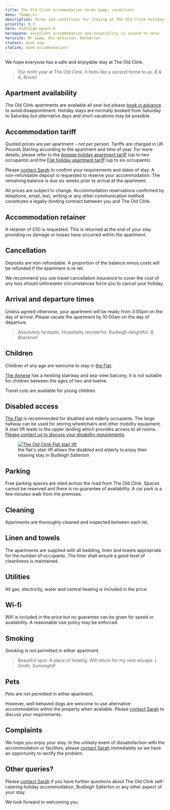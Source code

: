 ```yaml
---
title: The Old Clink accommodation terms &amp; conditions
menu: T&amp;Cs
description: Terms and conditions for staying at The Old Clink holiday apartments in Budleigh Salterton.
priority: 0.3
hero: budleigh-beach-4
heroquote: excellent accommodation and hospitality is second to none
herocite: Mr &amp; Mrs Atkinson, Halberton
ctatext: book now
ctalink: book-accommodation/
---
```


We hope everyone has a safe and enjoyable stay at The Old Clink.

> Our ninth year at The Old Clink. It feels like a second home to us.
<cite>B & A, Bristol</cite>

## Apartment availability
The Old Clink apartments are available all year but please [book in advance]([root]book-accommodation/) to avoid disappointment. Holiday stays are normally booked from Saturday to Saturday but alternative days and short vacations may be possible.

## Accommodation tariff
Quoted prices are per apartment - *not per person*. Tariffs are charged in UK Pounds Sterling according to the apartment and time of year. For more details, please refer to the [Annexe holiday apartment tariff]([root]apartment-1-annexe/#accommodation-tariff) (up to two occupants) and the [Flat holiday apartment tariff]([root]apartment-2-flat/#accommodation-tariff) (up to six occupants).

Please [contact Sarah]([root]book-accommodation/) to confirm your requirements and dates of stay. A non-refundable deposit is requested to reserve your accommodation. The remaining balance is due six weeks prior to arrival at the apartment.

All prices are subject to change. Accommodation reservations confirmed by telephone, email, text, writing or any other communication method constitutes a legally-binding contract between you and The Old Clink.

## Accommodation retainer
A retainer of £50 is requested. This is returned at the end of your stay providing no damage or losses have occurred within the apartment.

## Cancellation
Deposits are non-refundable. A proportion of the balance minus costs will be refunded if the apartment is re-let.

We recommend you use travel cancellation insurance to cover the cost of any loss should unforeseen circumstances force you to cancel your holiday.

## Arrival and departure times
Unless agreed otherwise, your apartment will be ready from 3:00pm on the day of arrival. Please vacate the apartment by 10:00am on the day of departure.

> Absolutely fantastic. Hospitality wonderful. Budleigh delightful.
<cite>B, Bracknell</cite>

## Children
Children of any age are welcome to stay in [the Flat]([root]apartment-2-flat/).

[The Annexe]([root]apartment-1-annexe/) has a twisting stairway and sea-view balcony; it is not suitable for children between the ages of two and twelve.

Travel cots are available for young children.

## Disabled access
[The Flat]([root]apartment-2-flat/) is recommended for disabled and elderly occupants. The large hallway can be used for storing wheelchairs and other mobility equipment. A stair lift leads to the upper landing which provides access to all rooms. [Please contact us to discuss your disability requirements]([root]book-accommodation/).

<figure>

  <a href="[root]images/flat-stairs-1.jpg" class="progressive replace">
    <img src="[root]images/preview/flat-stairs-1.jpg" alt="The Old Clink Flat stair lift" class="preview" />
  </a>

  <figcaption>the flat's stair lift allows the disabled and elderly to enjoy their relaxing stay in Budleigh Salterton</figcaption>

</figure>

## Parking
Free parking spaces are sited across the road from The Old Clink. Spaces cannot be reserved and there is no guarantee of availability. A car park is a few minutes walk from the premises.

## Cleaning
Apartments are thoroughly cleaned and inspected between each let.

## Linen and towels
The apartments are supplied with all bedding, linen and towels appropriate for the number of occupants. The hirer shall ensure a good level of cleanliness is maintained.

## Utilities
All gas, electricity, water and central heating is included in the price.

## Wi-fi
Wifi is included in the price but no guarantee can be given for speed or availability. A reasonable-use policy may be enforced.

## Smoking
Smoking is not permitted in either apartment.

> Beautiful spot. A place of healing. Will return for my next escape.
<cite>L Smith, Sunninghill</cite>

## Pets
Pets are not permitted in either apartment.

However, well behaved dogs are welcome to use alternative accommodation within the property when available. Please [contact Sarah]([root]book-accommodation/) to discuss your requirements.

## Complaints
We hope you enjoy your stay. In the unlikely event of dissatisfaction with the accommodation or facilities, please [contact Sarah]([root]book-accommodation/) immediately so we have an opportunity to rectify the problem.

## Other queries?
Please [contact Sarah]([root]book-accommodation/) if you have further questions about The Old Clink self-catering holiday accommodation, Budleigh Salterton or any other aspect of your stay.

We look forward to welcoming you.
